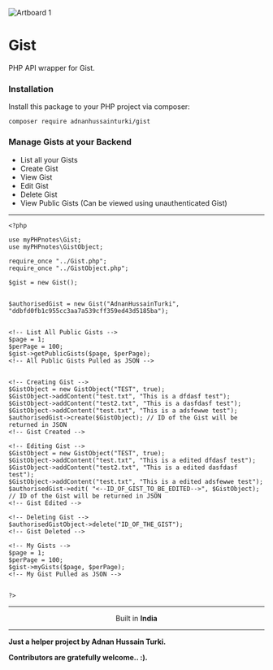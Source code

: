 ![Artboard 1](https://github.com/AdnanHussainTurki/Gist/assets/24974673/31b8a109-9028-4047-bc9e-89397f37c4fc)
# Gist

PHP API wrapper for Gist.

### Installation
Install this package to your PHP project via composer:
```
composer require adnanhussainturki/gist
```
<h3>Manage Gists at your Backend</h3>
<ul>
    <li>List all your Gists</li>
    <li>Create Gist</li>
    <li>View Gist</li>
    <li>Edit Gist</li>
    <li>Delete Gist</li>
    <li>View Public Gists (Can be viewed using unauthenticated Gist)</li>
</ul>
<hr>

```
<?php

use myPHPnotes\Gist;
use myPHPnotes\GistObject;

require_once "../Gist.php";
require_once "../GistObject.php";

$gist = new Gist();


$authorisedGist = new Gist("AdnanHussainTurki", "ddbfd0fb1c955cc3aa7a539cff359ed43d5185ba");


<!-- List All Public Gists -->
$page = 1;
$perPage = 100;
$gist->getPublicGists($page, $perPage);
<!-- All Public Gists Pulled as JSON -->


<!-- Creating Gist -->
$GistObject = new GistObject("TEST", true);
$GistObject->addContent("test.txt", "This is a dfdasf test");
$GistObject->addContent("test2.txt", "This is a dasfdasf test");
$GistObject->addContent("test.txt", "This is a adsfewwe test");
$authorisedGist->create($GistObject); // ID of the Gist will be returned in JSON
<!-- Gist Created -->

<!-- Editing Gist -->
$GistObject = new GistObject("TEST", true);
$GistObject->addContent("test.txt", "This is a edited dfdasf test");
$GistObject->addContent("test2.txt", "This is a edited dasfdasf test");
$GistObject->addContent("test.txt", "This is a edited adsfewwe test");
$authorisedGist->edit( "<--ID_OF_GIST_TO_BE_EDITED-->", $GistObject); // ID of the Gist will be returned in JSON
<!-- Gist Edited -->

<!-- Deleting Gist -->
$authorisedGistObject->delete("ID_OF_THE_GIST");
<!-- Gist Deleted -->

<!-- My Gists -->
$page = 1;
$perPage = 100;
$gist->myGists($page, $perPage); 
<!-- My Gist Pulled as JSON -->


?>
```

<hr>
<div >
    <p  align="center">Built in <strong>India</strong></p>
</div>  
<hr>
<p>
    <strong>Just a helper project by Adnan Hussain Turki.</strong><br>
</p>  
<p><strong>Contributors are gratefully welcome.. :).</strong></p>
